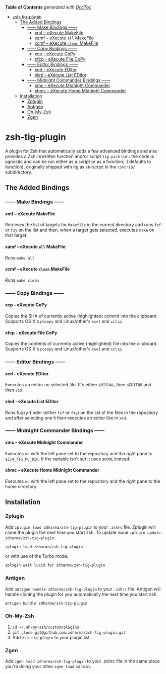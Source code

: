 <!-- START doctoc generated TOC please keep comment here to allow auto update -->
<!-- DON'T EDIT THIS SECTION, INSTEAD RE-RUN doctoc TO UPDATE -->
**Table of Contents**  *generated with [DocToc](https://github.com/thlorenz/doctoc)*

- [zsh-tig-plugin](#zsh-tig-plugin)
  - [The Added Bindings](#the-added-bindings)
    - [—— Make Bindings ——](#-make-bindings-)
      - [xmf – eXecute MakeFile](#xmf--execute-makefile)
      - [xamf – eXecute `all` MakeFile](#xamf--execute-all-makefile)
      - [xcmf – eXecute `clean` MakeFile](#xcmf--execute-clean-makefile)
    - [—— Copy Bindings ——](#-copy-bindings-)
      - [xcp - eXecute CoPy](#xcp---execute-copy)
      - [xfcp - eXecute File CoPy](#xfcp---execute-file-copy)
    - [—— Editor Bindings ——](#-editor-bindings-)
      - [xed - eXecute EDitor](#xed---execute-editor)
      - [xled - eXecute List EDitor](#xled---execute-list-editor)
    - [—— Midnight Commander Bindings ——](#-midnight-commander-bindings-)
      - [xmc – eXecute Midnight Commander](#xmc--execute-midnight-commander)
      - [xhmc – eXecute Home Midnight Commander](#xhmc--execute-home-midnight-commander)
  - [Installation](#installation)
    - [Zplugin](#zplugin)
    - [Antigen](#antigen)
    - [Oh-My-Zsh](#oh-my-zsh)
    - [Zgen](#zgen)

<!-- END doctoc generated TOC please keep comment here to allow auto update -->

# zsh-tig-plugin

A plugin for Zsh that automatically adds a few advanced bindings and also
provides a Zsh-rewritten function and/or script `tig-pick` (i.e.: the code is
agnostic and can be run either as a script or as a function; it defaults to
function), originally shipped with tig as `sh`-script in the `contrib/`
subdirectory.

## The Added Bindings

### —— Make Bindings ——

#### xmf – eXecute MakeFile

Retrieves the list of targets for `Makefile` in the current directory and runs
`fzf` or `fzy` on the list and then, when a target gets selected, executes
`make` on that target.

#### xamf – eXecute `all` MakeFile

Runs `make all`

#### xcmf – eXecute `clean` MakeFile

Runs `make clean`

### —— Copy Bindings ——

#### xcp - eXecute CoPy

Copies the SHA of currently active (highlighted) commit into the clipboard.
Supports OS X's `pbcopy` and Linux/other's `xsel` and `xclip`.

#### xfcp - eXecute File CoPy

Copies the contents of currently active (highlighted) file into the clipboard.
Supports OS X's `pbcopy` and Linux/other's `xsel` and `xclip`.

### —— Editor Bindings ——

#### xed - eXecute EDitor

Executes an editor on selected file. It's either `$VISUAL`, then `$EDITOR` and
then `vim`.

#### xled - eXecute List EDitor

Runs fuzzy-finder (either `fzf` or `fzy`) on the list of the files in the
repository and after selecting one it then executes an editor like in `xed`.

### —— Midnight Commander Bindings ——

#### xmc – eXecute Midnight Commander

Executes `mc` with the left pane set to the repository and the right pane to
`$ZSH_TIG_MC_DIR`. If the variable isn't set it uses `$HOME` instead.

#### xhmc – eXecute Home Midnight Commander

Executes `mc` with the left pane set to the repository and the right pane to the
home directory.

## Installation

### Zplugin

Add `zplugin load zdharma/zsh-tig-plugin` to your `.zshrc` file. Zplugin will
clone the plugin the next time you start zsh. To update issue `zplugin update
zdharma/zsh-tig-plugin`.

```zsh
zplugin load zdharma/zsh-tig-plugin
```

or with use of the Turbo mode:

```zsh
zplugin wait lucid for zdharma/zsh-tig-plugin
```

### Antigen

Add `antigen bundle zdharma/zsh-tig-plugin` to your `.zshrc` file. Antigen will
handle cloning the plugin for you automatically the next time you start zsh.

```zsh
antigen bundle zdharma/zsh-tig-plugin
```

### Oh-My-Zsh

1. `cd ~/.oh-my-zsh/custom/plugins`
2. `git clone git@github.com:zdharma/zsh-tig-plugin.git`
3. Add `zsh-tig-plugin` to your plugin list

### Zgen

Add `zgen load zdharma/zsh-tig-plugin` to your .zshrc file in the same place
you're doing your other `zgen load` calls in.

<!-- vim:set ft=markdown tw=80 fo+=a1n autoindent: -->
